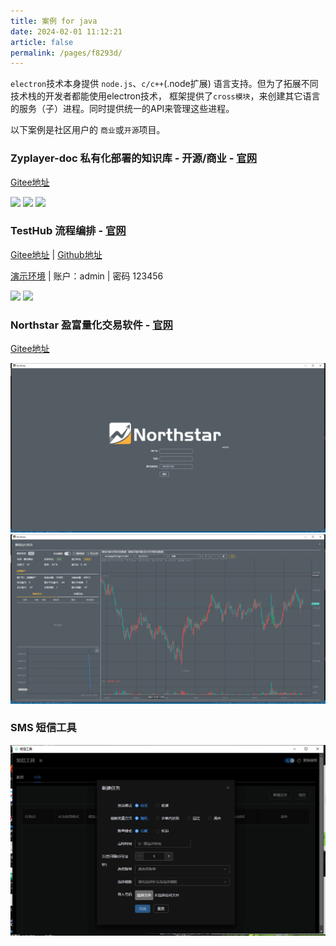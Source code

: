 ```yaml
---
title: 案例 for java
date: 2024-02-01 11:12:21
article: false
permalink: /pages/f8293d/
---
```


`electron`技术本身提供 `node.js`、`c/c++`(.node扩展) 语言支持。但为了拓展不同技术栈的开发者都能使用electron技术，
框架提供了`cross模块`，来创建其它语言的服务（子）进程。同时提供统一的API来管理这些进程。

以下案例是社区用户的 `商业`或`开源`项目。

### Zyplayer-doc 私有化部署的知识库 - 开源/商业 - [官网](http://doc.zyplayer.com/#/integrate/zyplayer-doc?utm=electron-egg)

[Gitee地址](http://doc.zyplayer.com/#/integrate/zyplayer-doc?utm=electron-egg)

![](https://wallace5303.gitee.io/ee/images/ee-v3/zydoc/zy-p3.png)
![](https://wallace5303.gitee.io/ee/images/ee-v3/zydoc/zy-p2.png)
![](https://wallace5303.gitee.io/ee/images/ee-v3/zydoc/zy-p1.png)

###  TestHub 流程编排 - [官网](http://nsrule.com/?from=electron-egg)

[Gitee地址](https://gitee.com/dromara/TestHub/?from=electron-egg) | [Github地址](https://github.com/dromara/TestHub/?from=electron-egg)

[演示环境](http://testhub.nsrule.com:11018/#/) | 账户：admin | 密码 123456

![](https://wallace5303.gitee.io/ee/images/ee-v3/testhub/testhub-p1.png)
![](https://wallace5303.gitee.io/ee/images/ee-v3/testhub/testhub-p2.png)

###  Northstar 盈富量化交易软件 - [官网](https://www.quantit.tech/?from=electron-egg)

[Gitee地址](https://gitee.com/dromara/northstar/?from=electron-egg)

![d8b3c88f70d2142ff981b54584fa9da.png](/img/electron-egg/showcase/p4.png)
![2690e140e20fa39cc76a2e070c4f107.png](/img/electron-egg/showcase/p3.png)

###  SMS 短信工具
![d8b3c88f70d2142ff981b54584fa9da.png](/img/electron-egg/showcase/sms-p1.png)

